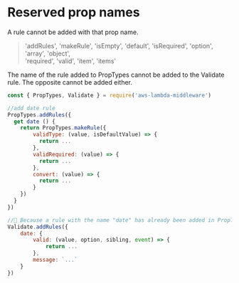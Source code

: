 # Reserved prop names

A rule cannot be added with that prop name. 

> 'addRules', 'makeRule', 'isEmpty', 'default', 'isRequired', 'option', 'array', 'object',   
> 'required', 'valid', 'item', 'items'

The name of the rule added to PropTypes cannot be added to the Validate rule.
The opposite cannot be added either.

```js
const { PropTypes, Validate } = require('aws-lambda-middleware')

//add date rule
PropTypes.addRules({
  get date () {
    return PropTypes.makeRule({ 
        validType: (value, isDefaultValue) => {
          return ...
        },
        validRequired: (value) => {
          return ...
        },
        convert: (value) => {
          return ...
        }
    })
  }
})

//🚫 Because a rule with the name "date" has already been added in PropTypes, "date" cannot be added to the Validate rule.
Validate.addRules({
	date: {
		valid: (value, option, sibling, event) => {
			return ...
		},
		message: `...`
	}
})
```